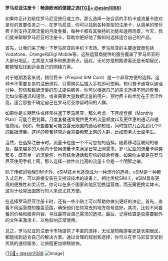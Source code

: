 **罗马尼亚注册卡：畅游欧洲的便捷之选[[TG💪+ @esim1088](https://t.me/s/esim1088)]**

如果你正计划前往罗马尼亚旅行或工作，那么选择一张合适的手机卡或流量卡绝对是你的首要任务之一。在罗马尼亚，你可以找到各种类型的注册卡，从简单的预付费卡到支持无限流量的月度套餐，每种卡都有其独特的功能和适用场景。今天，我们就来聊聊罗马尼亚的注册卡，帮助你更好地了解如何选择适合自己的产品。

首先，让我们来了解一下罗马尼亚的手机卡市场。罗马尼亚的主要运营商包括Vodafone、Orange和Digi Mobile等。这些运营商提供的服务覆盖了罗马尼亚的大部分地区，尤其是大城市和旅游景点。因此，无论你是短期游客还是长期居民，都能轻松找到适合自己的网络方案。

对于短期游客来说，预付费卡（Prepaid SIM Card）是一个非常方便的选择。这种卡不需要复杂的注册流程，只需购买后插入手机即可使用。预付费卡通常以通话分钟、短信和数据流量的形式提供服务。你可以根据自己的需求选择不同的套餐，比如仅需通话和短信，或者需要大量数据流量的用户。预付费卡的优势在于灵活性高，适合那些不确定自己在罗马尼亚停留时间的人群。

如果你是长期居住或经常往返于罗马尼亚，那么考虑一下月度套餐（Monthly Plan）可能会更划算。月度套餐通常提供更大的流量额度以及更优惠的通话和短信费用。例如，有些套餐可能包含无限国内通话和短信，同时提供几百兆到几个G的数据流量。这样的套餐非常适合需要频繁上网的人群，比如商务人士或学生。

当然，在选择注册卡时，流量卡也是一个不可忽视的选择。随着移动互联网的普及，越来越多的人倾向于使用流量卡来满足日常上网需求。罗马尼亚的流量卡种类繁多，既有单一的流量包，也有结合通话和短信的综合套餐。如果你主要是在罗马尼亚使用手机上网，那么选择一款性价比高的流量卡会是一个明智之举。

除了传统的物理SIM卡外，eSIM技术也逐渐成为一种流行的选择。eSIM是一种嵌入式芯片，可以直接安装在支持该技术的设备上。相比传统SIM卡，eSIM具有更高的便携性和灵活性。你可以在多个国家和地区切换运营商，而无需更换实体卡。这对于经常出国旅行的人来说尤其方便。

在选择罗马尼亚注册卡时，还有一些小贴士可以帮助你做出更好的决定。首先，查看不同运营商的覆盖范围，确保他们在你常去的地方信号良好。其次，比较不同套餐的价格和服务内容，寻找最符合自己需求的选项。最后，记得检查是否需要额外的文件来激活卡，以免影响正常使用。

总之，罗马尼亚的注册卡市场提供了丰富的选择，无论是短期游客还是长期居民，都能找到适合自己的解决方案。通过合理的规划和选择，你可以在罗马尼亚享受到优质的通信服务，让旅程更加顺畅愉快。

[[TG💪+ @esim1088](https://t.me/s/esim1088) ![Image](https://i.postimg.cc/4NQfJmqS/Snipaste-2025-05-13-00-14-12.png)]